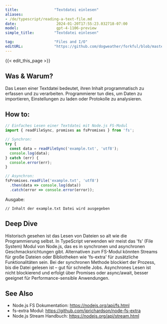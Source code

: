 ```yaml
---
title:                "Textdatei einlesen"
aliases:
- /de/typescript/reading-a-text-file.md
date:                  2024-01-20T17:55:23.032718-07:00
model:                 gpt-4-1106-preview
simple_title:         "Textdatei einlesen"

tag:                  "Files and I/O"
editURL:              "https://github.com/dogweather/forkful/blob/master/content/de/typescript/reading-a-text-file.md"
---
```


{{< edit_this_page >}}

## Was & Warum?
Das Lesen einer Textdatei bedeutet, ihren Inhalt programmatisch zu erfassen und zu verarbeiten. Programmierer tun dies, um Daten zu importieren, Einstellungen zu laden oder Protokolle zu analysieren.

## How to:
```TypeScript
// Einfaches Lesen einer Textdatei mit Node.js FS-Modul
import { readFileSync, promises as fsPromises } from 'fs';

// Synchron:
try {
  const data = readFileSync('example.txt', 'utf8');
  console.log(data);
} catch (err) {
  console.error(err);
}

// Asynchron:
fsPromises.readFile('example.txt', 'utf8')
  .then(data => console.log(data))
  .catch(error => console.error(error));
```
Ausgabe:
```
// Inhalt der example.txt Datei wird ausgegeben
```

## Deep Dive
Historisch gesehen ist das Lesen von Dateien so alt wie die Programmierung selbst. In TypeScript verwenden wir meist das 'fs' (File System) Modul von Node.js, das es in synchronen und asynchronen Geschmacksrichtungen gibt. Alternativen zum FS-Modul könnten Streams für große Dateien oder Bibliotheken wie 'fs-extra' für zusätzliche Funktionalitäten sein. Bei der synchronen Methode blockiert der Prozess, bis die Datei gelesen ist – gut für schnelle Jobs. Asynchrones Lesen ist nicht blockierend und erfolgt über Promises oder async/await, besser geeignet für Performance-sensible Anwendungen.

## See Also
- Node.js FS Dokumentation: https://nodejs.org/api/fs.html
- fs-extra Modul: https://github.com/jprichardson/node-fs-extra
- Node.js Stream Handbuch: https://nodejs.org/api/stream.html
